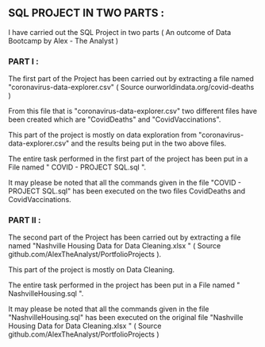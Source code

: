 ## SQL PROJECT IN TWO PARTS : 

I have carried out the SQL Project in two parts ( An outcome of Data Bootcamp by Alex - The Analyst )

### PART I :

The first part of the Project has been carried out by extracting a file named "coronavirus-data-explorer.csv" ( Source ourworldindata.org/covid-deaths )

From this file that is "coronavirus-data-explorer.csv" two different files have been created which are "CovidDeaths" and "CovidVaccinations".

This part of the project is mostly on data exploration from "coronavirus-data-explorer.csv" and the results being put in the two above files.

The entire task performed in the first part of the project has been put in a File named " COVID - PROJECT SQL.sql ".

It may please be noted that all the commands given in the file "COVID - PROJECT SQL.sql" has been executed on the two files CovidDeaths and CovidVaccinations.

### PART II :

The second part of the Project has been carried out by extracting a file named "Nashville Housing Data for Data Cleaning.xlsx " ( Source github.com/AlexTheAnalyst/PortfolioProjects ).

This part of the project is mostly on Data Cleaning.

The entire task performed in the project has been put in a File named " NashvilleHousing.sql ".

It may please be noted that all the commands given in the file "NashvilleHousing.sql" has been executed on the original file "Nashville Housing Data for Data Cleaning.xlsx " ( Source github.com/AlexTheAnalyst/PortfolioProjects )
